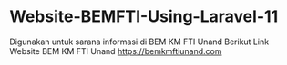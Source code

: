 # Website-BEMFTI-Using-Laravel-11
Digunakan untuk sarana informasi di BEM KM FTI Unand
Berikut Link Website BEM KM FTI Unand https://bemkmftiunand.com
